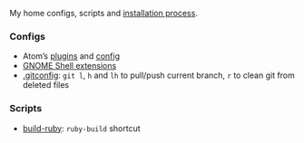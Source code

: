 My home configs, scripts and [installation process](./Install.md).

### Configs

* Atom’s [plugins](./Atom.md) and [config](./atom.cson)
* [GNOME Shell extensions](./GNOME.md)
* [.gitconfig](./gitconfig): `git l`, `h` and `lh` to pull/push current branch,
  `r` to clean git from deleted files

### Scripts

* [build-ruby](./bin/build-ruby): `ruby-build` shortcut
